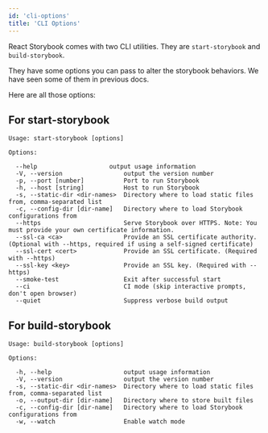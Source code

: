 ```yaml
---
id: 'cli-options'
title: 'CLI Options'
---
```


React Storybook comes with two CLI utilities. They are `start-storybook` and `build-storybook`.

They have some options you can pass to alter the storybook behaviors. We have seen some of them in previous docs.

Here are all those options:

## For start-storybook

    Usage: start-storybook [options]

    Options:

      --help                    output usage information
      -V, --version                 output the version number
      -p, --port [number]           Port to run Storybook
      -h, --host [string]           Host to run Storybook
      -s, --static-dir <dir-names>  Directory where to load static files from, comma-separated list
      -c, --config-dir [dir-name]   Directory where to load Storybook configurations from
      --https                       Serve Storybook over HTTPS. Note: You must provide your own certificate information.
      --ssl-ca <ca>                 Provide an SSL certificate authority. (Optional with --https, required if using a self-signed certificate)
      --ssl-cert <cert>             Provide an SSL certificate. (Required with --https)
      --ssl-key <key>               Provide an SSL key. (Required with --https)
      --smoke-test                  Exit after successful start
      --ci                          CI mode (skip interactive prompts, don't open browser)
      --quiet                       Suppress verbose build output

## For build-storybook

    Usage: build-storybook [options]

    Options:

      -h, --help                    output usage information
      -V, --version                 output the version number
      -s, --static-dir <dir-names>  Directory where to load static files from, comma-separated list
      -o, --output-dir [dir-name]   Directory where to store built files
      -c, --config-dir [dir-name]   Directory where to load Storybook configurations from
      -w, --watch                   Enable watch mode
